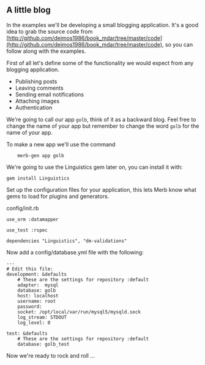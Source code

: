 ## A little blog

In the examples we'll be developing a small blogging application. It's a good idea to grab the source code from [http://github.com/deimos1986/book_mdar/tree/master/code](http://github.com/deimos1986/book_mdar/tree/master/code), so you can follow along with the examples.

First of all let's define some of the functionality we would expect from any blogging application. 

* Publishing posts
* Leaving comments
* Sending email notifications
* Attaching images
* Authentication

We're going to call our app `golb`, think of it as a backward blog. Feel free to change the name of your app but remember to change the word `golb` for the name of your app.

To make a new app we'll use the command

		merb-gen app golb

We're going to use the Linguistics gem later on, you can install it with:
    
    gem install Linguistics


Set up the configuration files for your application, this lets Merb know what gems to load for plugins and generators.

config/init.rb

    use_orm :datamapper

    use_test :rspec

	dependencies "Linguistics", "dm-validations"


Now add a config/database.yml file with the following:

	---
	# Edit this file:
	development: &defaults
	    # These are the settings for repository :default
	    adapter:  mysql
	    database: golb
	    host: localhost
	    username: root
	    password:
	    socket: /opt/local/var/run/mysql5/mysqld.sock
	    log_stream: STDOUT
	    log_level: 0

	test: &defaults
	    # These are the settings for repository :default
	    database: golb_test
      
Now we're ready to rock and roll ...